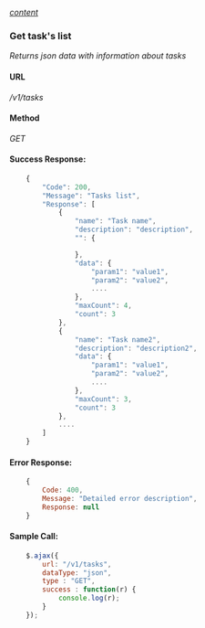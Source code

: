 *[content](../README.md)*
### Get task's list 
*Returns json data with information about tasks*
#### URL
*/v1/tasks*
#### Method
*GET*
#### Success Response:
```javascript
    {
        "Code": 200,
        "Message": "Tasks list",
        "Response": [
            { 
                "name": "Task name",
                "description": "description", 
                "": {

                },
                "data": {
                    "param1": "value1",
                    "param2": "value2",
                    ....
                },
                "maxCount": 4, 
                "count": 3
            },
            { 
                "name": "Task name2", 
                "description": "description2", 
                "data": {
                    "param1": "value1",
                    "param2": "value2",
                    ....
                },
                "maxCount": 3, 
                "count": 3
            },
            ....
        ] 
    }
```
#### Error Response:
```javascript
    {
        Code: 400,
        Message: "Detailed error description",
        Response: null 
    }
```
#### Sample Call:
```javascript
    $.ajax({
        url: "/v1/tasks",
        dataType: "json",
        type : "GET",
        success : function(r) {
            console.log(r);
        }
    });
```